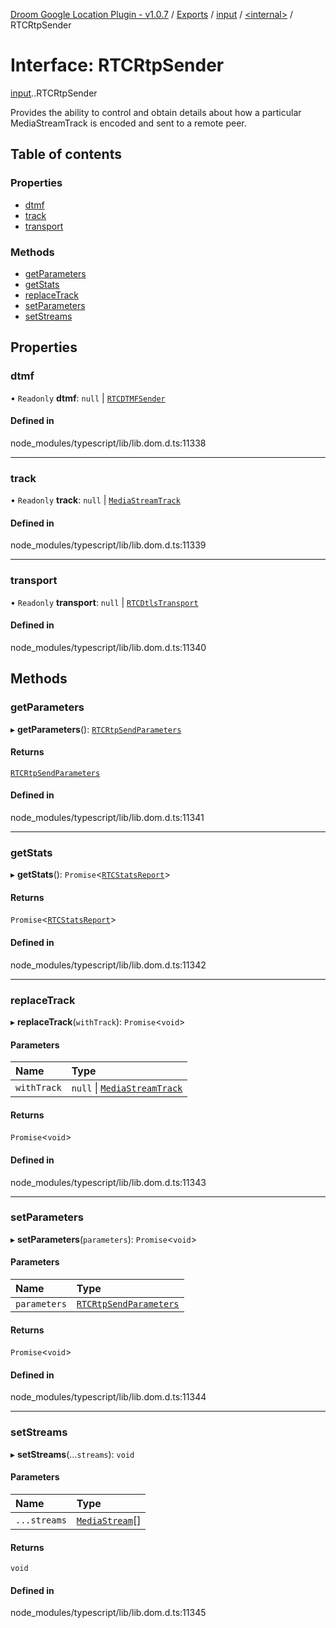 [Droom Google Location Plugin - v1.0.7](../README.md) / [Exports](../modules.md) / [input](../modules/input.md) / [<internal\>](../modules/input._internal_.md) / RTCRtpSender

# Interface: RTCRtpSender

[input](../modules/input.md).[<internal>](../modules/input._internal_.md).RTCRtpSender

Provides the ability to control and obtain details about how a particular MediaStreamTrack is encoded and sent to a remote peer.

## Table of contents

### Properties

- [dtmf](input._internal_.RTCRtpSender.md#dtmf)
- [track](input._internal_.RTCRtpSender.md#track)
- [transport](input._internal_.RTCRtpSender.md#transport)

### Methods

- [getParameters](input._internal_.RTCRtpSender.md#getparameters)
- [getStats](input._internal_.RTCRtpSender.md#getstats)
- [replaceTrack](input._internal_.RTCRtpSender.md#replacetrack)
- [setParameters](input._internal_.RTCRtpSender.md#setparameters)
- [setStreams](input._internal_.RTCRtpSender.md#setstreams)

## Properties

### dtmf

• `Readonly` **dtmf**: ``null`` \| [`RTCDTMFSender`](../modules/input._internal_.md#rtcdtmfsender)

#### Defined in

node_modules/typescript/lib/lib.dom.d.ts:11338

___

### track

• `Readonly` **track**: ``null`` \| [`MediaStreamTrack`](../modules/input._internal_.md#mediastreamtrack)

#### Defined in

node_modules/typescript/lib/lib.dom.d.ts:11339

___

### transport

• `Readonly` **transport**: ``null`` \| [`RTCDtlsTransport`](../modules/input._internal_.md#rtcdtlstransport)

#### Defined in

node_modules/typescript/lib/lib.dom.d.ts:11340

## Methods

### getParameters

▸ **getParameters**(): [`RTCRtpSendParameters`](input._internal_.RTCRtpSendParameters.md)

#### Returns

[`RTCRtpSendParameters`](input._internal_.RTCRtpSendParameters.md)

#### Defined in

node_modules/typescript/lib/lib.dom.d.ts:11341

___

### getStats

▸ **getStats**(): `Promise`<[`RTCStatsReport`](../modules/input._internal_.md#rtcstatsreport)\>

#### Returns

`Promise`<[`RTCStatsReport`](../modules/input._internal_.md#rtcstatsreport)\>

#### Defined in

node_modules/typescript/lib/lib.dom.d.ts:11342

___

### replaceTrack

▸ **replaceTrack**(`withTrack`): `Promise`<`void`\>

#### Parameters

| Name | Type |
| :------ | :------ |
| `withTrack` | ``null`` \| [`MediaStreamTrack`](../modules/input._internal_.md#mediastreamtrack) |

#### Returns

`Promise`<`void`\>

#### Defined in

node_modules/typescript/lib/lib.dom.d.ts:11343

___

### setParameters

▸ **setParameters**(`parameters`): `Promise`<`void`\>

#### Parameters

| Name | Type |
| :------ | :------ |
| `parameters` | [`RTCRtpSendParameters`](input._internal_.RTCRtpSendParameters.md) |

#### Returns

`Promise`<`void`\>

#### Defined in

node_modules/typescript/lib/lib.dom.d.ts:11344

___

### setStreams

▸ **setStreams**(...`streams`): `void`

#### Parameters

| Name | Type |
| :------ | :------ |
| `...streams` | [`MediaStream`](../modules/input._internal_.md#mediastream)[] |

#### Returns

`void`

#### Defined in

node_modules/typescript/lib/lib.dom.d.ts:11345
